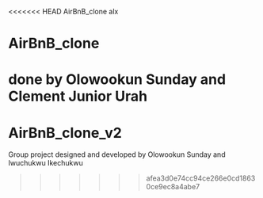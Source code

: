 <<<<<<< HEAD
AirBnB_clone alx
# AirBnB_clone
done by Olowookun Sunday
and Clement Junior Urah
=======
# AirBnB_clone_v2
Group project designed and developed by Olowookun Sunday and Iwuchukwu Ikechukwu
>>>>>>> afea3d0e74cc94ce266e0cd18630ce9ec8a4abe7
